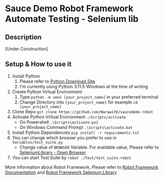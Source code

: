 # Sauce Demo Robot Framework Automate Testing - Selenium lib

## Description
[Under Construction]
## Setup & How to use it
1. Install Python
    1. Please refer to [Python Download Site](https://www.python.org/downloads/)
    2. I'm currently using Python 3.11.5-Windows at the time of writing
2.  Create Python Virtual Environment
    1. Type `python -m venv [your_project_name]` in your preferred terminal
    2. Change Directory into `[your_project_name]` for example `cd [your_project_name]`
3. Clone Repo `git clone https://github.com/NarawitK/saucedemo-robot`
4. Activate Python Virtual Environment `./Scripts/activate`
    - On Powershell `.\Scripts\activate.ps1`
    - On Windows Command Prompt `.\Scripts\activate.bat`
5. Install Python Dependencies
`pip install -r requirements.txt`
6. You can change which browser you prefer to use in `Variables/test_suite.py`
    - Change value of `BROWSER` Variable. For available value, Please refer to [SeleniumLibrary - Open Browser](https://robotframework.org/SeleniumLibrary/SeleniumLibrary.html#Open%20Browser)
7. You can start Test Suite by `robot ./Test/test_suite.robot`

More information about Robot Framework, Please refer to [Robot Framework Documentation](https://docs.robotframework.org/)
and [Robot Framework Selenium Library](https://docs.robotframework.org/docs/different_libraries/selenium)
